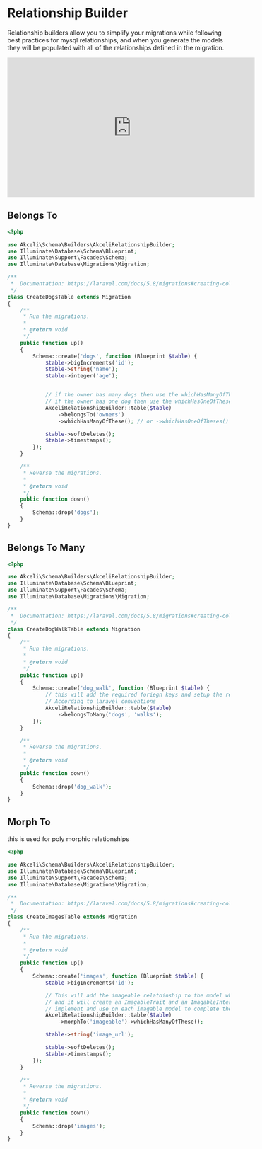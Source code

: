 # Relationship Builder

Relationship builders allow you to simplify your migrations while following best practices
for mysql relationships, and when you generate the models they will be populated with all
of the relationships defined in the migration.

<iframe width="560" height="315" src="https://www.youtube.com/embed/HmC9MjyZQl0" frameborder="0" allow="accelerometer; autoplay; encrypted-media; gyroscope; picture-in-picture" allowfullscreen></iframe>

## Belongs To

``` php
<?php

use Akceli\Schema\Builders\AkceliRelationshipBuilder;
use Illuminate\Database\Schema\Blueprint;
use Illuminate\Support\Facades\Schema;
use Illuminate\Database\Migrations\Migration;

/**
 *  Documentation: https://laravel.com/docs/5.8/migrations#creating-columns
 */
class CreateDogsTable extends Migration
{
    /**
     * Run the migrations.
     *
     * @return void
     */
    public function up()
    {
        Schema::create('dogs', function (Blueprint $table) {
            $table->bigIncrements('id');
            $table->string('name');
            $table->integer('age');


            // if the owner has many dogs then use the whichHasManyOfTheses method
            // if the owner has one dog then use the whichHasOneOfTheses method
            AkceliRelationshipBuilder::table($table)
                ->belongsTo('owners')
                ->whichHasManyOfThese(); // or ->whichHasOneOfTheses()

            $table->softDeletes();
            $table->timestamps();
        });
    }

    /**
     * Reverse the migrations.
     *
     * @return void
     */
    public function down()
    {
        Schema::drop('dogs');
    }
}

```

## Belongs To Many

``` php
<?php

use Akceli\Schema\Builders\AkceliRelationshipBuilder;
use Illuminate\Database\Schema\Blueprint;
use Illuminate\Support\Facades\Schema;
use Illuminate\Database\Migrations\Migration;

/**
 *  Documentation: https://laravel.com/docs/5.8/migrations#creating-columns
 */
class CreateDogWalkTable extends Migration
{
    /**
     * Run the migrations.
     *
     * @return void
     */
    public function up()
    {
        Schema::create('dog_walk', function (Blueprint $table) {
            // this will add the required foriegn keys and setup the relationship
            // According to laravel conventions
            AkceliRelationshipBuilder::table($table)
                ->belongsToMany('dogs', 'walks');
        });
    }

    /**
     * Reverse the migrations.
     *
     * @return void
     */
    public function down()
    {
        Schema::drop('dog_walk');
    }
}

```

## Morph To

this is used for poly morphic relationships

``` php
<?php

use Akceli\Schema\Builders\AkceliRelationshipBuilder;
use Illuminate\Database\Schema\Blueprint;
use Illuminate\Support\Facades\Schema;
use Illuminate\Database\Migrations\Migration;

/**
 *  Documentation: https://laravel.com/docs/5.8/migrations#creating-columns
 */
class CreateImagesTable extends Migration
{
    /**
     * Run the migrations.
     *
     * @return void
     */
    public function up()
    {
        Schema::create('images', function (Blueprint $table) {
            $table->bigIncrements('id');

            // This will add the imageable relatoinship to the model when you generat it
            // and it will create an ImagableTrait and an ImagableInterface that you can 
            // implement and use on each imagable model to complete the setup.
            AkceliRelationshipBuilder::table($table)
                ->morphTo('imageable')->whichHasManyOfThese();

            $table->string('image_url');

            $table->softDeletes();
            $table->timestamps();
        });
    }

    /**
     * Reverse the migrations.
     *
     * @return void
     */
    public function down()
    {
        Schema::drop('images');
    }
}

```
